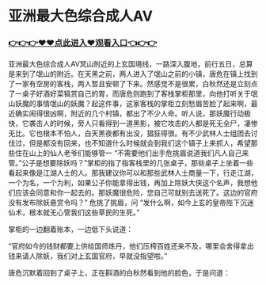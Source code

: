 # 亚洲最大色综合成人AV

### <a href="https://github.com/uytyr/gfry/issues/1">👉👉👉♥♥点此进入♥观看入口👈👉👉</a>
亚洲最大色综合成人AV冥山附近的上玄国境线，一路深入腹地，前行五日，总算是来到了氓山的附近。在天黑之前，两人进入了氓山之前的小镇，唐危在镇上找到了一家有空房的客栈，两人暂且安顿了下来。然感觉不是很累，白秋然还是立刻点了一桌子好酒好菜犒赏自己的胃，而唐危则跑到了客栈掌柜那里，向他打听关于氓山妖魔的事情氓山的妖魔？起这件事，这家客栈的掌柜立刻愁眉苦脸了起来啊，最近确实闹得很凶啊，附近的几个村镇，都出了不少人命。听人说，那妖魔行动极快，它袭击人的时候，旁人只看得到一道黑影，被它攻击的人都是死无全尸，凄惨无比。它也根本不怕人，白天黑夜都有出没，猖狂得很。有不少武林人士组团去讨伐过，但是都没有回来，也不知道什么时候就会到我们这个镇子上来抓人，希望那些住在山上的仙人老爷们能够管一
“不需要他们出手危挑眉说道我们凡人自己来管。”公子是想要除妖吗？”掌柜的指了指客栈里的几张桌子，那些桌子上坐着一些看起来像是江湖人士的人。那我建议你可以和那些武林人士商量一下，行走江湖，一个为名，一个为利，如果公子你能拿得出钱，再加上除妖大侠这个名声，我想他们应该会同意和你一起去的。那妖魔很危险，您自己可就别去送死了。这边的官府没有发布除妖悬赏令吗？”
危挑了挑眉，问
“发什么啊，如今上玄的皇帝陛下沉迷仙术，根本就无心管我们这些草民的生死。”

掌柜的一边翻着账本，一边低下头说道：

“官府如今的钱财都要上供给国师炼丹，他们压榨百姓还来不及，哪里会舍得拿出钱来请人除妖，我们对上玄国官府，早就没指望啦。”

唐危沉默着回到了桌子上，正在斟酒的白秋然看到他的脸色，于是问道：
